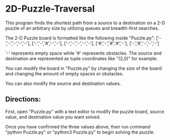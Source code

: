 # 2D-Puzzle-Traversal

This program finds the shortest path from a source to a destination on a 2-D puzzle of an arbitrary size
by utilizing queues and breadth-first searches.

The 2-D Puzzle board is formatted like the following inside "Puzzle.py":
    ['-','-','-','-','-'],
    ['-','-','#','-','-'],
    ['-','-','-','-','-'],
    ['#','-','#','#','-'],
    ['-','#','-','-','-']

'-' represents empty space while '#' represents obstacles.
The source and destination are represented as tuple coordinates like "(2,0)" for example.

You can modify the board in "Puzzle.py" by changing the size of the board and changing the amount of empty spaces or obstacles.

You can also modify the source and destination values.

## Directions:

First, open "Puzzle.py" with a text editor to modify the puzzle board, source value, and destination value you want solved.

Once you have confirmed the three values above, then run command "python Puzzle.py" or "python3 Puzzle.py" to begin solving the puzzle.
